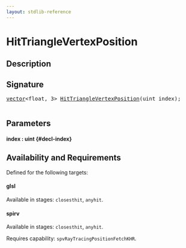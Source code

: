 ```yaml
---
layout: stdlib-reference
---
```


# HitTriangleVertexPosition

## Description





## Signature 

<pre>
<a href="/stdlib-reference/types/vector/index">vector</a>&lt;float, 3&gt; <a href="/stdlib-reference/global-decls/HitTriangleVertexPosition">HitTriangleVertexPosition</a>(uint <span class='code_param'>index</span>);

</pre>

## Parameters

#### index  : uint {#decl-index}

## Availability and Requirements

Defined for the following targets:

#### glsl
Available in stages: `closesthit`, `anyhit`.

#### spirv
Available in stages: `closesthit`, `anyhit`.

Requires capability: `spvRayTracingPositionFetchKHR`.


